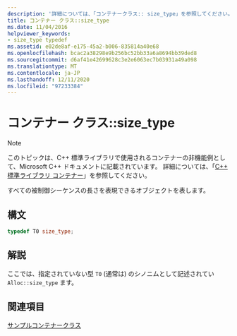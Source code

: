 ```yaml
---
description: '詳細については、「コンテナークラス:: size_type」を参照してください。'
title: コンテナー クラス::size_type
ms.date: 11/04/2016
helpviewer_keywords:
- size_type typedef
ms.assetid: e02de8af-e175-45a2-b006-835814a40e68
ms.openlocfilehash: bcac2a38298e9b256bc52bb33a6a8694bb39ded8
ms.sourcegitcommit: d6af41e42699628c3e2e6063ec7b03931a49a098
ms.translationtype: MT
ms.contentlocale: ja-JP
ms.lasthandoff: 12/11/2020
ms.locfileid: "97233384"
---
```

# <a name="container-classsize_type"></a>コンテナー クラス::size_type

> [!NOTE]
> このトピックは、C++ 標準ライブラリで使用されるコンテナーの非機能例として、Microsoft C++ ドキュメントに記載されています。 詳細については、「[C++ 標準ライブラリ コンテナー](../standard-library/stl-containers.md)」を参照してください。

すべての被制御シーケンスの長さを表現できるオブジェクトを表します。

## <a name="syntax"></a>構文

```cpp
typedef T0 size_type;
```

## <a name="remarks"></a>解説

ここでは、指定されていない型 `T0` (通常は) のシノニムとして記述されてい `Alloc::size_type` ます。

## <a name="see-also"></a>関連項目

[サンプルコンテナークラス](../standard-library/sample-container-class.md)
